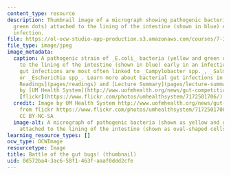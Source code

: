 ```yaml
---
content_type: resource
description: Thumbnail image of a micrograph showing pathogenic bacteria (yellow and
  green dots) attached to the lining of the intestine (shown in blue) early in an
  infection.
file: https://ol-ocw-studio-app-production.s3.amazonaws.com/courses/7-347-living-dangerously-how-the-immune-system-maintains-peace-with-trillions-of-commensal-bacteria-while-preventing-pathogenic-invasions-fall-2015/0d572ba43ac658f1463faaaf0ddd2cfe_7-347f15-th.jpg
file_type: image/jpeg
image_metadata:
  caption: A pathogenic strain of _E.coli_ bacteria (yellow and green dots) attached
    to the lining of the intestine (shown in blue) early in an infection. Bacterial
    gut infections are most often linked to _Campylobacter spp._, _Salmonella spp.,_
    or _Escherichia spp_. Learn more about bacterial gut infections in the [Week 4
    Readings](pages/readings) and [Lecture Summary](pages/lecture-summaries). Image
    by [UM Health System](http://www.uofmhealth.org/news/gut-competition-5-10), from
    [flickr](https://www.flickr.com/photos/umhealthsystem/7172501706/). CC BY-NC-SA
  credit: Image by UM Health System http://www.uofmhealth.org/news/gut-competition-5-10
    from flickr https://www.flickr.com/photos/umhealthsystem/7172501706/in/photostream/
    CC BY-NC-SA
  image-alt: A micrograph of pathogenic bacteria (shown as yellow and green dots)
    attached to the lining of the intestine (shown as oval-shaped cells stained blue).
learning_resource_types: []
ocw_type: OCWImage
resourcetype: Image
title: Battle of the gut bugs! (thumbnail)
uid: 0d572ba4-3ac6-58f1-463f-aaaf0ddd2cfe
---
```

